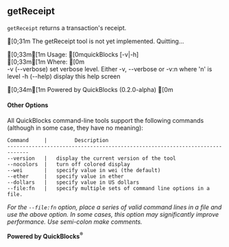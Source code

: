 ## getReceipt

`getReceipt` returns a transaction's receipt.


[0;31m  The getReceipt tool is not yet implemented. Quitting...

[0;33m[1m  Usage:    [0mquickBlocks [-v|-h]  
[0;33m[1m  Where:  [0m  
	-v  (--verbose)       set verbose level. Either -v, --verbose or -v:n where 'n' is level
	-h  (--help)          display this help screen

[0;34m[1m  Powered by QuickBlocks (0.2.0-alpha)
[0m
#### Other Options

All QuickBlocks command-line tools support the following commands (although in some case, they have no meaning):

    Command     |         Description
    -----------------------------------------------------------------------------
    --version   |   display the current version of the tool
    --nocolors  |   turn off colored display
    --wei       |   specify value in wei (the default)
    --ether     |   specify value in ether
    --dollars   |   specify value in US dollars
    --file:fn   |   specify multiple sets of command line options in a file.

*For the `--file:fn` option, place a series of valid command lines in a file and use the above option. In some cases, this option may significantly improve performance. Use semi-colon make comments.*

**Powered by QuickBlocks<sup>&reg;</sup>**


